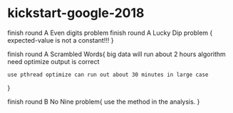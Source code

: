 # kickstart-google-2018


finish round A Even digits problem
finish round A Lucky Dip problem {
	expected-value is not a constant!!!
}

finish round A Scrambled Words{
	big data will run about 2 hours
	algorithm need optimize
	output is correct

	use pthread optimize can run out about 30 minutes in large case
}


finish round B No Nine problem{
	use the method in the analysis.
}
